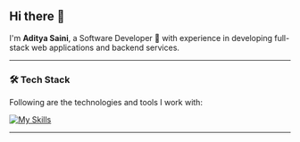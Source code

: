 ## Hi there 👋

I'm **Aditya Saini**, a Software Developer 🚀 with experience in developing full-stack web applications and backend services.

---

### 🛠️ Tech Stack

Following are the technologies and tools I work with:

<div align="left">

[![My Skills](https://skillicons.dev/icons?i=html,css,js,ts,tailwind,angular,react,java,spring,maven,express,nodejs,hibernate,git,github,linux,ubuntu,idea,vscode,postman,nginx,postgres,mongodb,mysql,redis&perline=7)](https://skillicons.dev)

</div>

---
